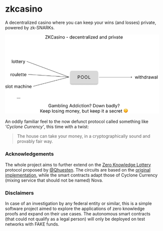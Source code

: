 # zkcasino
A decentralized casino where you can keep your wins (and losses) private, powered by zk-SNARKs.

![zkCasino](./public/zkcasino-small.png)

An oddly familiar feel to the now defunct protocol called something like _'Cyclone Currency'_, this time with a twist:

>The house can take your money, in a cryptographically sound and provably fair way.

### Acknowledgements 
The whole project aims to further extend on the [Zero Knowledge Lottery](https://killari.medium.com/zero-knowledge-lottery-437e456dc3f2) protocol proposed by [@Qhuesten](https://twitter.com/qhuesten). The circuits are based on the [original implementation](https://github.com/KillariDev/ZK-Lottery-Circuits), while the smart contracts adapt those of Cyclone Currency (mixing service that should not be named) Nova.

### Disclaimers
In case of an investigation by any federal entity or similar, this is a simple software project aimed to explore the applications of zero knowledge proofs and expand on their use cases. The autonomous smart contracts (that could not qualify as a legal person) will only be deployed on test networks with FAKE funds.
